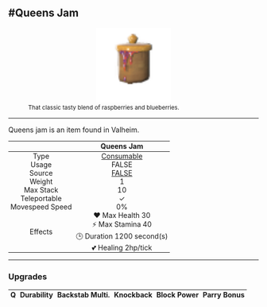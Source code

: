 <meta property="og:title" content="Queens Jam - MoreValheim" /><meta property="og:type" content="website" /><meta property="og:image" content="/assets/queens_jam.png" /><meta property="og:description" content="Queens Jam is an item found in Valheim." /><meta name="theme-color" content="#546D78"><meta name="twitter:card" content="summary_large_image">
#Queens Jam
-------------
<style>img {width:20px;}.tb {width:150px;display: block;margin-left: auto;margin-right: auto;}</style>

<style>.md-typeset table:not([class]) th:not([align]) {min-width:unset!important;}</style>
<style>td{padding:0em 0.3em!important;text-align:center!important;border-left:.05rem solid var(--md-default-fg-color--lightest)}</style>

<style>th{padding:0.1em 0.3em!important;text-align:center!important;font-weight:bold}</style>

<style>pre{text-align:right!important}</style>
<style>table tr td:first-child {border-left: 0;};</style>

<figure><img src="/assets/queens_jam.png" class="tb" /><figcaption><small>That classic tasty blend of raspberries and blueberries.</small></figcaption></figure>

-------------

Queens jam is an item found in Valheim.

|        | Queens Jam              |
| ----------- | ------------------------------------ |
| Type | [Consumable](../../types/consumable)
| Usage | FALSE<br>
| Source | [FALSE](../../items/false)
| Weight | 1 |
| Max Stack | 10 |
| Teleportable | ✓
| Movespeed Speed | 0%
| Effects | ❤️ Max Health 30<br>⚡ Max Stamina 40<br>🕒 Duration 1200 second(s) <br>💕 Healing 2hp/tick <br>

-------------

### Upgrades
| Q | Durability | Backstab Multi. | Knockback | Block Power | Parry Bonus
| - | - | - | - | - | - 
